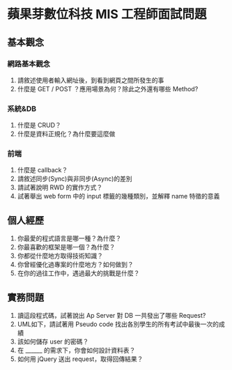 # 蘋果芽數位科技 MIS 工程師面試問題

## 基本觀念
### 網路基本觀念
1. 請敘述使用者輸入網址後，到看到網頁之間所發生的事
2. 什麼是 GET / POST ？應用場景為何？除此之外還有哪些 Method?

### 系統&DB
1. 什麼是 CRUD？
2. 什麼是資料正規化？為什麼要這麼做

### 前端
1. 什麼是 callback？
2. 請敘述同步(Sync)與非同步(Async)的差別
3. 請試著說明 RWD 的實作方式？
4. 試著舉出 web form 中的 input 標籤的幾種類別，並解釋 name 特徵的意義

## 個人經歷
1. 你最愛的程式語言是哪一種？為什麼？
2. 你最喜歡的框架是哪一個？為什麼？
3. 你都從什麼地方取得技術知識？
4. 你曾經優化過專案的什麼地方？如何做到？
5. 在你的過往工作中，遇過最大的挑戰是什麼？

## 實務問題
1. 讀這段程式碼，試著說出 Ap Server 對 DB 一共發出了哪些 Request?
2. UML如下，請試著用 Pseudo code 找出各別學生的所有考試中最後一次的成績
3. 該如何儲存 user 的密碼？
4. 在 ______ 的需求下，你會如何設計資料表？
5. 如何用 jQuery 送出 request，取得回傳結果？
